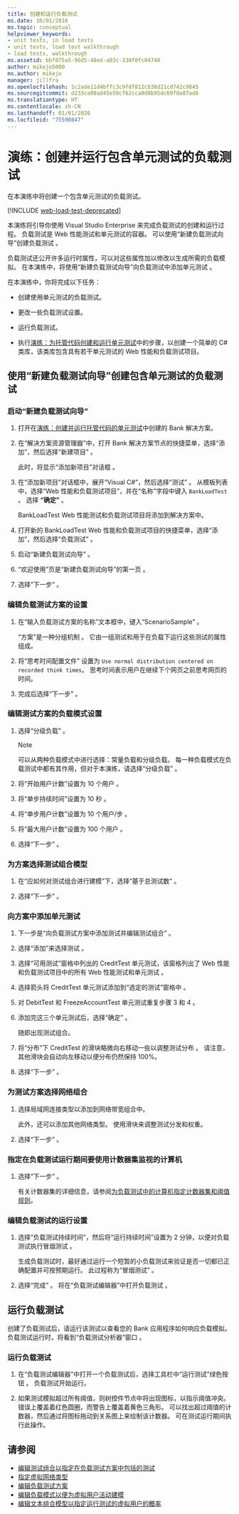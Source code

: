 ```yaml
---
title: 创建和运行负载测试
ms.date: 10/01/2016
ms.topic: conceptual
helpviewer_keywords:
- unit tests, in load tests
- unit tests, load test walkthrough
- load tests, walkthrough
ms.assetid: bbf075a5-96d5-48ed-a03c-330f0fc04748
author: mikejo5000
ms.author: mikejo
manager: jillfra
ms.openlocfilehash: 1c2ade11d4bffc3c9fdf812cb38d21cd742c9845
ms.sourcegitcommit: d233ca00ad45e50cf62cca0d0b95dc69f0a87ad6
ms.translationtype: HT
ms.contentlocale: zh-CN
ms.lasthandoff: 01/01/2020
ms.locfileid: "75590847"
---
```

# <a name="walkthrough-create-and-run-a-load-test-that-contains-unit-tests"></a>演练：创建并运行包含单元测试的负载测试

在本演练中将创建一个包含单元测试的负载测试。

[!INCLUDE [web-load-test-deprecated](includes/web-load-test-deprecated.md)]

本演练将引导你使用 Visual Studio Enterprise 来完成负载测试的创建和运行过程。 负载测试是 Web 性能测试和单元测试的容器。 可以使用“新建负载测试向导”创建负载测试  。

负载测试还公开许多运行时属性，可以对这些属性加以修改以生成所需的负载模拟。 在本演练中，将使用“新建负载测试向导”向负载测试中添加单元测试  。

在本演练中，你将完成以下任务：

- 创建使用单元测试的负载测试。

- 更改一些负载测试设置。

- 运行负载测试。

- 执行[演练：为托管代码创建和运行单元测试](../test/walkthrough-creating-and-running-unit-tests-for-managed-code.md)中的步骤，以创建一个简单的 C# 类库，该类库包含具有若干单元测试的 Web 性能和负载测试项目。

## <a name="create-a-load-test-containing-unit-tests-using-the-new-load-test-wizard"></a>使用“新建负载测试向导”创建包含单元测试的负载测试

### <a name="to-start-the-new-load-test-wizard"></a>启动“新建负载测试向导”

1. 打开在[演练：创建并运行托管代码的单元测试](../test/walkthrough-creating-and-running-unit-tests-for-managed-code.md)中创建的 Bank 解决方案。

2. 在“解决方案资源管理器”中，打开 Bank 解决方案节点的快捷菜单，选择“添加”，然后选择“新建项目”    。

     此时，将显示“添加新项目”对话框  。

3. 在“添加新项目”对话框中，展开“Visual C#”，然后选择“测试”    。 从模板列表中，选择“Web 性能和负载测试项目”，并在“名称”字段中键入 `BankLoadTest`   。 选择 **“确定”** 。

     BankLoadTest Web 性能测试和负载测试项目将添加到解决方案中。

4. 打开新的 BankLoadTest Web 性能和负载测试项目的快捷菜单，选择“添加”，然后选择“负载测试”   。

5. 启动“新建负载测试向导”  。

6. “欢迎使用”页是“新建负载测试向导”的第一页   。

7. 选择“下一步”  。

### <a name="to-edit-settings-for-load-test-scenario"></a>编辑负载测试方案的设置

1. 在“输入负载测试方案的名称”文本框中，键入“ScenarioSample”   。

     “方案”是一种分组机制  。 它由一组测试和用于在负载下运行这些测试的属性组成。

2. 将“思考时间配置文件”  设置为 `Use normal distribution centered on recorded think times`。 思考时间表示用户在继续下个网页之前思考网页的时间。

1. 完成后选择“下一步”  。

### <a name="to-edit-load-pattern-setting-for-test-scenario"></a>编辑测试方案的负载模式设置

1. 选择“分级负载”  。

    > [!NOTE]
    > 可以从两种负载模式中进行选择：常量负载和分级负载。 每一种负载模式在负载测试中都有其作用，但对于本演练，请选择“分级负载”  。

2. 将“开始用户计数”设置为 10 个用户  。

3. 将“单步持续时间”设置为 10 秒  。

4. 将“单步用户计数”设置为 10 个用户/步  。

5. 将“最大用户计数”设置为 100 个用户  。

6. 选择“下一步”  。

### <a name="to-select-test-mix-model-for-the-scenario"></a>为方案选择测试组合模型

1. 在“应如何对测试组合进行建模”下，选择“基于总测试数”   。

2. 选择“下一步”  。

### <a name="to-add-unit-tests-to-the-scenario"></a>向方案中添加单元测试

1. 下一步是“向负载测试方案中添加测试并编辑测试组合”  。

2. 选择“添加”来选择测试  。

3. 选择“可用测试”窗格中列出的 CreditTest 单元测试，该窗格列出了 Web 性能和负载测试项目中的所有 Web 性能测试和单元测试   。

4. 选择箭头将 CreditTest 单元测试添加到“选定的测试”窗格中   。

5. 对 DebitTest 和 FreezeAccountTest 单元测试重复步骤 3 和 4   。

6. 添加完这三个单元测试后，选择“确定”  。

     随即出现测试组合。

7. 将“分布”下 CreditTest 的滑块略微向右移动一些以调整测试分布   。 请注意，其他滑块会自动向左移动以便分布仍然保持 100%。

8. 选择“下一步”  。

### <a name="to-select-network-mix-for-test-scenario"></a>为测试方案选择网络组合

1. 选择局域网连接类型以添加到网络带宽组合中。

     此外，还可以添加其他网络类型。 使用滑块来调整测试分发和权重。

2. 选择“下一步”  。

### <a name="to-specify-computers-to-monitor-with-counter-sets-during-load-test-run"></a>指定在负载测试运行期间要使用计数器集监视的计算机

1. 选择“下一步”  。

     有关计数器集的详细信息，请参阅[为负载测试中的计算机指定计数器集和阈值规则](../test/specify-counter-sets-and-threshold-rules-for-load-testing.md)。

### <a name="to-edit-run-setting-for-load-test"></a>编辑负载测试的运行设置

1. 选择“负载测试持续时间”，然后将“运行持续时间”设置为 2 分钟，以便对负载测试执行冒烟测试    。

     生成负载测试时，最好通过运行一个短暂的小负载测试来验证是否一切都已正确配置并可按预期运行。 此过程称为“冒烟测试”  。

2. 选择“完成”  。 将在“负载测试编辑器”中打开负载测试  。

## <a name="run-the-load-test"></a>运行负载测试
 创建了负载测试后，请运行该测试以查看您的 Bank 应用程序如何响应负载模拟。 负载测试运行时，将看到“负载测试分析器”窗口  。

### <a name="to-run-the-load-test"></a>运行负载测试

1. 在“负载测试编辑器”中打开一个负载测试后，选择工具栏中“运行测试”绿色按钮   。 负载测试开始运行。

2. 如果测试模拟超过所有阈值，则树控件节点中将出现图标，以指示阈值冲突。 错误上覆盖着红色圆圈，而警告上覆盖着黄色三角形。 可以找出超过阈值的计数器，然后通过将图标拖动到关系图上来绘制该计数器。 可在测试运行期间执行此操作。

## <a name="see-also"></a>请参阅

- [编辑测试组合以指定在负载测试方案中包括的测试](../test/edit-the-test-mix-to-specify-which-web-browsers-types-in-a-load-test-scenario.md)
- [指定虚拟网络类型](../test/specify-virtual-network-types-in-a-load-test-scenario.md)
- [编辑负载测试方案](../test/edit-load-test-scenarios.md)
- [编辑负载模式以便为虚拟用户活动建模](../test/edit-load-patterns-to-model-virtual-user-activities.md)
- [编辑文本组合模型以指定运行测试的虚拟用户的概率](../test/edit-test-mix-models-to-specify-the-probability-of-a-virtual-user-running-a-test.md)
